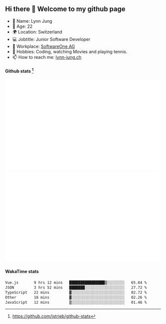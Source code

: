 ## Hi there 👋 Welcome to my github page

- 🧑 Name: Lynn Jung
- 🔞 Age: 22
- 🌍 Location: Switzerland
- 💻 Jobtitle: Junior Software Developer
- 🏢 Workplace: [SoftwareOne AG](https://www.softwareone.com/)
- 🎾 Hobbies: Coding, watching Movies and playing tennis.
- 📫 How to reach me: [lynn-jung.ch](https://lynn-jung.ch/)


#### Github stats [^1]
![](https://github.com/lynn-jung/github-stats/blob/master/generated/overview.svg)  ![](https://github.com/lynn-jung/github-stats/blob/master/generated/languages.svg)


#### WakaTime stats
<!--START_SECTION:waka-->
```text
Vue.js       9 hrs 12 mins   ████████████████▒░░░░░░░░   65.84 % 
JSON         3 hrs 52 mins   ███████░░░░░░░░░░░░░░░░░░   27.72 % 
TypeScript   22 mins         ▓░░░░░░░░░░░░░░░░░░░░░░░░   02.72 % 
Other        18 mins         ▓░░░░░░░░░░░░░░░░░░░░░░░░   02.26 % 
JavaScript   12 mins         ▒░░░░░░░░░░░░░░░░░░░░░░░░   01.46 % 
```
<!--END_SECTION:waka-->

[^1]: https://github.com/jstrieb/github-stats
